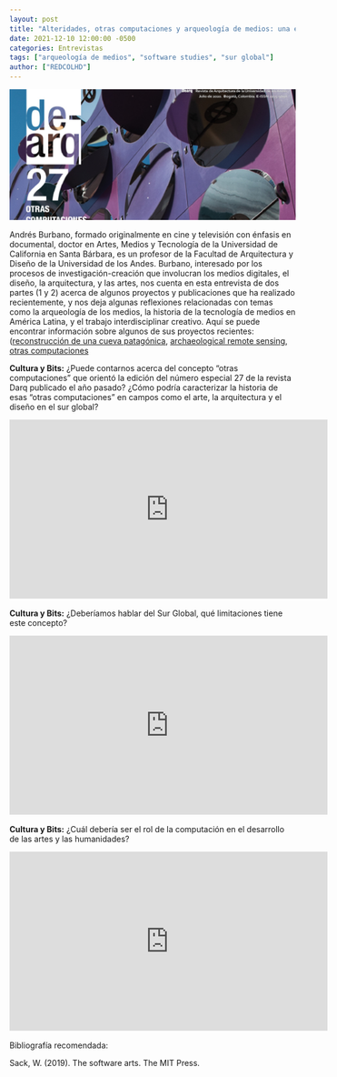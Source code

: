```yaml
---
layout: post
title: "Alteridades, otras computaciones y arqueología de medios: una entrevista a Andrés Burbano — Parte 1"
date: 2021-12-10 12:00:00 -0500
categories: Entrevistas
tags: ["arqueología de medios", "software studies", "sur global"]
author: ["REDCOLHD"]
---
```


![Portada de-arq)"](/assets/blog/de-arq-andres-burbano.jpg)

Andrés Burbano, formado originalmente en cine y televisión con énfasis en documental, doctor en Artes, Medios y Tecnología de la Universidad de California en Santa Bárbara, es un profesor de la Facultad de Arquitectura y Diseño de la Universidad de los Andes. Burbano, interesado por los procesos de investigación-creación que involucran los medios digitales, el diseño, la arquitectura, y las artes, nos cuenta en esta entrevista de dos partes (1 y 2) acerca de algunos proyectos y publicaciones que ha realizado recientemente, y nos deja algunas reflexiones relacionadas con temas como la arqueología de los medios, la historia de la tecnología de medios en América Latina, y el trabajo interdisciplinar creativo. Aquí se puede encontrar información sobre algunos de sus proyectos recientes: ([reconstrucción de una cueva patagónica](https://notauniandina.uniandes.edu.co/explore/la-reconstruccion-digital-de-una-cueva-patagonica/), [archaeological remote sensing](https://facartes.uniandes.edu.co/posgrados/archaeological-remote-sensing-proyecto-de-andres-burbano-y-eduardo-mazuera-inicia-el-descubrimiento-de-mas-sitios-arqueologicos-de-la-sierra-nevada-de-santa-marta/), [otras computaciones](https://revistas.uniandes.edu.co/index.php/dearq/issue/view/196)  

**Cultura y Bits:** ¿Puede contarnos acerca del concepto “otras computaciones” que orientó la edición del número especial 27 de la revista Darq publicado el año pasado? ¿Cómo podría caracterizar la historia de esas “otras computaciones” en campos como el arte, la arquitectura y el diseño en el sur global?

<iframe width="560" height="315" src="https://www.youtube.com/embed/zdQ2QYZvVAQ?si=EQhwHac3kDGrC2C0" title="YouTube video player" frameborder="0" allow="accelerometer; autoplay; clipboard-write; encrypted-media; gyroscope; picture-in-picture; web-share" allowfullscreen></iframe>

**Cultura y Bits:**  ¿Deberíamos hablar del Sur Global, qué limitaciones tiene este concepto?

<iframe width="560" height="315" src="https://www.youtube.com/embed/tfcXwBIVt_g?si=bp1NOKaTowghCY39" title="YouTube video player" frameborder="0" allow="accelerometer; autoplay; clipboard-write; encrypted-media; gyroscope; picture-in-picture; web-share" allowfullscreen></iframe>

**Cultura y Bits:** ¿Cuál debería ser el rol de la computación en el desarrollo de las artes y las humanidades?

<iframe width="560" height="315" src="https://www.youtube.com/embed/OFEkgCnRdn8?si=UTH4m8kvdQnESmHT" title="YouTube video player" frameborder="0" allow="accelerometer; autoplay; clipboard-write; encrypted-media; gyroscope; picture-in-picture; web-share" allowfullscreen></iframe>

​​Bibliografía recomendada:

Sack, W. (2019). The software arts. The MIT Press.